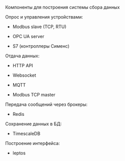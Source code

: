 Компоненты для построения системы сбора данных

Опрос и управления устройствами:

- Modbus slave (TCP, RTU)

- OPC UA server

- S7 (контроллеры Сименс)

Отдача данных:

- HTTP API

- Websocket

- MQTT

- Modbus TCP master

Передача сообщений через брокеры:

- Redis

Сохранение данных в БД:

- TimescaleDB

Построение интерфейса:

- leptos
